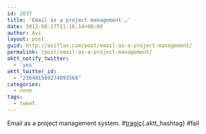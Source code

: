 ```yaml
---
id: 2037
title: 'Email as a project management …'
date: 2012-08-17T11:16:14+00:00
author: Avi
layout: post
guid: http://aviflax.com/post/email-as-a-project-management/
permalink: /post/email-as-a-project-management/
aktt_notify_twitter:
  - 'yes'
aktt_twitter_id:
  - "236481569274093568"
categories:
  - none
tags:
  - tweet
---
```

Email as a project management system. #[tragic](http://search.twitter.com/search?q=%23tragic){.aktt_hashtag} #fail